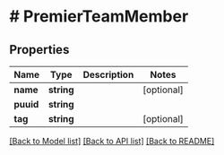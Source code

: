 # # PremierTeamMember

## Properties

Name | Type | Description | Notes
------------ | ------------- | ------------- | -------------
**name** | **string** |  | [optional]
**puuid** | **string** |  |
**tag** | **string** |  | [optional]

[[Back to Model list]](../../README.md#models) [[Back to API list]](../../README.md#endpoints) [[Back to README]](../../README.md)
